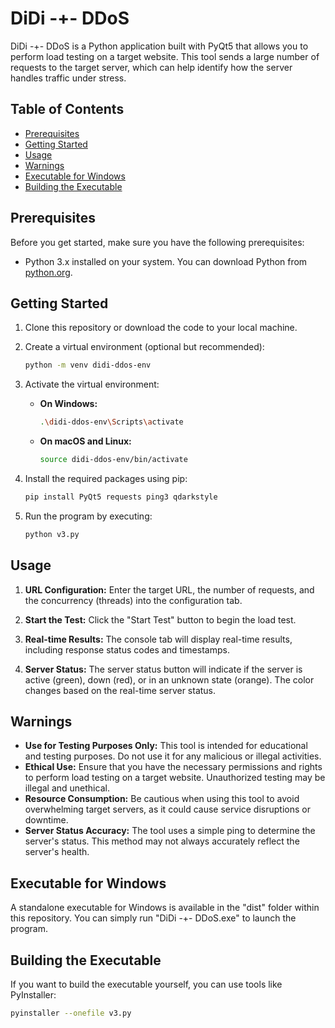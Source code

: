 # DiDi -+- DDoS

DiDi -+- DDoS is a Python application built with PyQt5 that allows you to perform load testing on a target website. This tool sends a large number of requests to the target server, which can help identify how the server handles traffic under stress.

## Table of Contents

- [Prerequisites](#prerequisites)
- [Getting Started](#getting-started)
- [Usage](#usage)
- [Warnings](#warnings)
- [Executable for Windows](#executable-for-windows)
- [Building the Executable](#building-the-executable)

## Prerequisites

Before you get started, make sure you have the following prerequisites:

- Python 3.x installed on your system. You can download Python from [python.org](https://www.python.org/downloads/).

## Getting Started

1. Clone this repository or download the code to your local machine.

2. Create a virtual environment (optional but recommended):
    ```bash
    python -m venv didi-ddos-env
    ```

3. Activate the virtual environment:
    - **On Windows:**
        ```bash
        .\didi-ddos-env\Scripts\activate
        ```
    - **On macOS and Linux:**
        ```bash
        source didi-ddos-env/bin/activate
        ```

4. Install the required packages using pip:
    ```bash
    pip install PyQt5 requests ping3 qdarkstyle
    ```

5. Run the program by executing:
    ```bash
    python v3.py
    ```

## Usage

1. **URL Configuration:** Enter the target URL, the number of requests, and the concurrency (threads) into the configuration tab.

2. **Start the Test:** Click the "Start Test" button to begin the load test.

3. **Real-time Results:** The console tab will display real-time results, including response status codes and timestamps.

4. **Server Status:** The server status button will indicate if the server is active (green), down (red), or in an unknown state (orange). The color changes based on the real-time server status.

## Warnings

- **Use for Testing Purposes Only:** This tool is intended for educational and testing purposes. Do not use it for any malicious or illegal activities.
- **Ethical Use:** Ensure that you have the necessary permissions and rights to perform load testing on a target website. Unauthorized testing may be illegal and unethical.
- **Resource Consumption:** Be cautious when using this tool to avoid overwhelming target servers, as it could cause service disruptions or downtime.
- **Server Status Accuracy:** The tool uses a simple ping to determine the server's status. This method may not always accurately reflect the server's health.

## Executable for Windows

A standalone executable for Windows is available in the "dist" folder within this repository. You can simply run "DiDi -+- DDoS.exe" to launch the program.

## Building the Executable

If you want to build the executable yourself, you can use tools like PyInstaller:

```bash
pyinstaller --onefile v3.py
